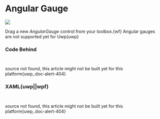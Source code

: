 # Angular Gauge

![](https://raw.githubusercontent.com/Live-Charts/WebSiteDocs/master/v1/Resources/angulargauge.jpg)

Drag a new *AngularGauge* control from your toolbox.{wf}
Angular gauges are not supported yet for Uwp{uwp}

<pulled></pulled>

### Code Behind

```{wpf,!https://raw.githubusercontent.com/beto-rodriguez/Live-Charts/master/Examples/Wpf/Gauges/AngularGaugeExmple.xaml.cs}

```

```{wf,!https://raw.githubusercontent.com/beto-rodriguez/Live-Charts/master/Examples/WinForms/Gauge/AngularGauge/AngularGugeForm.cs}

```

source not found, this article might not be built yet for this platform{uwp,.doc-alert-404}

### XAML{uwp||wpf}

```{wpf,!https://raw.githubusercontent.com/beto-rodriguez/Live-Charts/master/Examples/Wpf/Gauges/AngularGaugeExmple.xaml}
 
```

source not found, this article might not be built yet for this platform{uwp,.doc-alert-404}